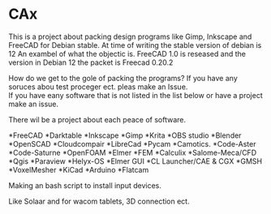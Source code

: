 # CAx
This is a project about packing design programs like Gimp, Inkscape and FreeCAD for Debian stable. At time of writing the stable version of debian is 12 
An exambel of what the objectic is.
FreeCAD 1.0 is reseased and the version in Debian 12 the packet is Freecad 0.20.2

How do we get to the gole of packing the programs? 
If you have any soruces abou test proceger ect. pleas make an Issue.  
If you have eany software that is not listed in the list below or have a project make an issue.

There wil be a project about each peace of software. 

*FreeCAD *Darktable *Inkscape *Gimp *Krita *OBS studio *Blender
*OpenSCAD *Cloudcompair
*LibreCad
*Pycam
*Camotics.
*Code-Aster
*Code-Saturne
*OpenFOAM
*Elmer
*FEM 
*Calculix
*Salome-Meca/CFD
*Qgis
*Paraview *Helyx-OS
*Elmer GUI
*CL Launcher/CAE & CGX *GMSH 
*VoxelMesher
*KiCad
*Arduino
*Flatcam

Making an bash script to install input devices. 

Like Solaar and for wacom tablets, 3D connection ect. 


 

